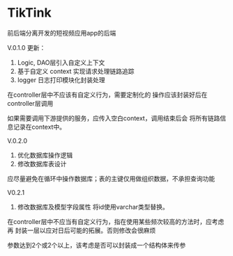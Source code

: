 # TikTink

前后端分离开发的短视频应用app的后端

V.0.1.0
更新：
1. Logic, DAO层引入自定义上下文
2. 基于自定义 context 实现请求处理链路追踪
3. logger 日志打印模块化封装处理

在controller层中不应该有自定义行为，需要定制化的
操作应该封装好后在controller层调用

如果需要调用下游提供的服务，应传入空白context，调用结束后会
将所有链路信息记录在context中。

V.0.2.0

1. 优化数据库操作逻辑
2. 修改数据库表设计

应尽量避免在循环中操作数据库；表的主键仅用做组织数据，不承担查询功能

V0.2.1

1. 修改数据库及模型字段属性 将id使用varchar类型替换。

在controller层中不应当有自定义行为，指在使用某些频次较高的方法时，应考虑再
封装一层以应对日后可能的拓展。否则修改会很麻烦

参数达到2个或2个以上，该考虑是否可以封装成一个结构体来传参

